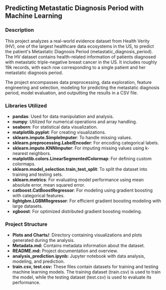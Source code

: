 ## Predicting Metastatic Diagnosis Period with Machine Learning ##

### Description ###
This project analyzes a real-world evidence dataset from Health Verity (HV), one of the largest healthcare data ecosystems in the US, to predict the patient's Metastatic Diagnosis Period (metastatic_diagnosis_period). The HV dataset contains health-related information of patients diagnosed with metastatic triple-negative breast cancer in the US. It includes roughly 19k records, with each row corresponding to a single patient and her metastatic diagnosis period.

The project encompasses data preprocessing, data exploration, feature engineering and selection, modeling for predicting the metastatic diagnosis period, model evaluation, and outputting the results in a CSV file.

### Libraries Utilized ###
- **pandas**: Used for data manipulation and analysis.
- **numpy**: Utilized for numerical operations and array handling.
- **seaborn**: For statistical data visualization.
- **matplotlib.pyplot**: For creating visualizations.
- **sklearn.impute.SimpleImputer**: To handle missing values.
- **sklearn.preprocessing.LabelEncoder**: For encoding categorical labels.
- **sklearn.impute.KNNImputer**: For imputing missing values using k-nearest neighbors.
- **matplotlib.colors.LinearSegmentedColormap**: For defining custom colormaps.
- **sklearn.model_selection.train_test_split**: To split the dataset into training and testing sets.
- **sklearn.metrics**: For evaluating model performance using mean absolute error, mean squared error.
- **catboost.CatBoostRegressor**: For modeling using gradient boosting with categorical features.
- **lightgbm.LGBMRegressor**: For efficient gradient boosting modeling with large datasets.
- **xgboost**: For optimized distributed gradient boosting modeling.

### Project Structure ###
- **Plots and Charts/**: Directory containing visualizations and plots generated during the analysis.
- **Metadata.md:** Contains metadata information about the dataset.
- **README.md:** Project documentation and overview.
- **analysis_prediction.ipynb:** Jupyter notebook with data analysis, modeling, and prediction.
- **train.csv, test.csv:** These files contain datasets for training and testing machine learning models. The training dataset (train.csv) is used to train the model, while the testing dataset (test.csv) is used to evaluate its performance.
